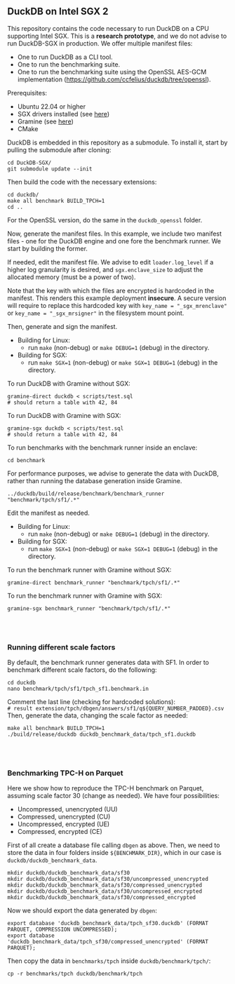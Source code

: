 ## DuckDB on Intel SGX 2

This repository contains the code necessary to run DuckDB on a CPU supporting Intel SGX. This is a **research prototype**, and we do not advise to run DuckDB-SGX in production. We offer multiple manifest files:
* One to run DuckDB as a CLI tool.
* One to run the benchmarking suite.
* One to run the benchmarking suite using the OpenSSL AES-GCM implementation (https://github.com/ccfelius/duckdb/tree/openssl).

Prerequisites:

* Ubuntu 22.04 or higher
* SGX drivers installed (see [here](https://github.com/intel/linux-sgx))
* Gramine (see [here](https://gramine.readthedocs.io/en/latest/installation.html))
* CMake

DuckDB is embedded in this repository as a submodule. To install it, start by pulling the submodule after cloning:

```shell
cd DuckDB-SGX/
git submodule update --init
```

Then build the code with the necessary extensions:

```shell
cd duckdb/
make all benchmark BUILD_TPCH=1
cd ..
```
For the OpenSSL version, do the same in the `duckdb_openssl` folder.

Now, generate the manifest files. In this example, we include two manifest files - one for the DuckDB engine and one fore the benchmark runner. We start by building the former.

If needed, edit the manifest file. We advise to edit `loader.log_level` if a higher log granularity is desired, and `sgx.enclave_size` to adjust the allocated memory (must be a power of two). 

Note that the key with which the files are encrypted is hardcoded in the manifest. This renders this example deployment **insecure**. A secure version will require to replace this hardcoded key with `key_name = "_sgx_mrenclave"` or `key_name = "_sgx_mrsigner"` in the filesystem mount point. 

Then, generate and sign the manifest.

* Building for Linux: 
  * run `make` (non-debug) or `make DEBUG=1` (debug) in the directory.
* Building for SGX: 
  * run `make SGX=1` (non-debug) or `make SGX=1 DEBUG=1` (debug) in the directory.

To run DuckDB with Gramine without SGX:

```shell
gramine-direct duckdb < scripts/test.sql
# should return a table with 42, 84
```

To run DuckDB with Gramine with SGX:

```shell
gramine-sgx duckdb < scripts/test.sql
# should return a table with 42, 84
```

To run benchmarks with the benchmark runner inside an enclave:

```shell
cd benchmark
```

For performance purposes, we advise to generate the data with DuckDB, rather than running the database generation inside Gramine.

```shell
../duckdb/build/release/benchmark/benchmark_runner "benchmark/tpch/sf1/.*"
```

Edit the manifest as needed.

* Building for Linux: 
  * run `make` (non-debug) or `make DEBUG=1` (debug) in the directory.
* Building for SGX: 
  * run `make SGX=1` (non-debug) or `make SGX=1 DEBUG=1` (debug) in the directory.

To run the benchmark runner with Gramine without SGX:

```shell
gramine-direct benchmark_runner "benchmark/tpch/sf1/.*"
```

To run the benchmark runner with Gramine with SGX:

```shell
gramine-sgx benchmark_runner "benchmark/tpch/sf1/.*"
```
<br/><br/>
### Running different scale factors
By default, the benchmark runner generates data with SF1. In order to benchmark different scale factors, do the following:
```shell
cd duckdb
nano benchmark/tpch/sf1/tpch_sf1.benchmark.in
```
Comment the last line (checking for hardcoded solutions): \
`# result extension/tpch/dbgen/answers/sf1/q${QUERY_NUMBER_PADDED}.csv`\
Then, generate the data, changing the scale factor as needed:
```shell
make all benchmark BUILD_TPCH=1
./build/release/duckdb duckdb_benchmark_data/tpch_sf1.duckdb
```

<br/><br/>
### Benchmarking TPC-H on Parquet
Here we show how to reproduce the TPC-H benchmark on Parquet, assuming scale factor 30 (change as needed). We have four possibilities:
* Uncompressed, unencrypted (UU)
* Compressed, unencrypted (CU)
* Uncompressed, encrypted (UE)
* Compressed, encrypted (CE)

First of all create a database file calling `dbgen` as above. Then, we need to store the data in four folders inside `${BENCHMARK_DIR}`, which in our case is `duckdb/duckdb_benchmark_data`.
```
mkdir duckdb/duckdb_benchmark_data/sf30
mkdir duckdb/duckdb_benchmark_data/sf30/uncompressed_unencrypted
mkdir duckdb/duckdb_benchmark_data/sf30/compressed_unencrypted
mkdir duckdb/duckdb_benchmark_data/sf30/uncompressed_encrypted
mkdir duckdb/duckdb_benchmark_data/sf30/compressed_encrypted
```
Now we should export the data generated by `dbgen`:
```
export database 'duckdb_benchmark_data/tpch_sf30.duckdb' (FORMAT PARQUET, COMPRESSION UNCOMPRESSED);
export database 'duckdb_benchmark_data/tpch_sf30/compressed_unencrypted' (FORMAT PARQUET);
```
Then copy the data in `benchmarks/tpch` inside `duckdb/benchmark/tpch/`:
```
cp -r benchmarks/tpch duckdb/benchmark/tpch
```
